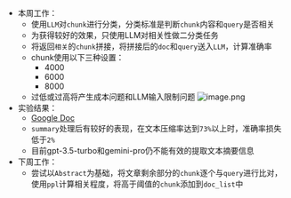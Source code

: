 - 本周工作：
	- 使用`LLM`对`chunk`进行分类，分类标准是判断`chunk`内容和`query`是否相关
	- 为获得较好的效果，只使用LLM对相关性做二分类任务
	- 将返回`相关`的`chunk`拼接，将拼接后的`doc`和`query`送入`LLM`，计算准确率
	- chunk使用以下三种设置：
		- 4000
		- 6000
		- 8000
	- 过低或过高将产生成本问题和LLM输入限制问题
![image.png](https://cdn.jsdelivr.net/gh/xhd0728/oss-github-picgo-repository@main/picgo/202404131318246.png)
- 实验结果：
	- [Google Doc](https://docs.google.com/spreadsheets/d/1UdHcoh4dU7Oa7syR5WN13vz4IhYmerFhZdTEZ-kAEvY/edit?usp=sharing)
	- `summary`处理后有较好的表现，在文本压缩率达到`73%`以上时，准确率损失低于`2%`
	- 目前gpt-3.5-turbo和gemini-pro仍不能有效的提取文本摘要信息
- 下周工作：
	- 尝试以`Abstract`为基础，将文章剩余部分的`chunk`逐个与`query`进行比对，使用`ppl`计算相关程度，将高于阈值的`chunk`添加到`doc_list`中